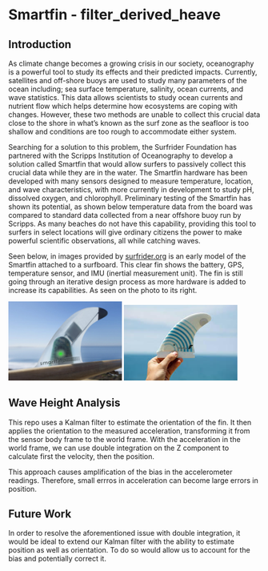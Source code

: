 
# Smartfin - filter_derived_heave

## Introduction

As climate change becomes a growing crisis in our society, oceanography is a powerful tool to study its effects and their predicted impacts. Currently, satellites and off-shore buoys are used to study many parameters of the ocean including; sea surface temperature, salinity, ocean currents, and wave statistics. This data allows scientists to study ocean currents and nutrient flow which helps determine how ecosystems are coping with changes. However, these two methods are unable to collect this crucial data close to the shore in what’s known as the surf zone as the seafloor is too shallow and conditions are too rough to accommodate either system.

Searching for a solution to this problem, the Surfrider Foundation has partnered with the Scripps Institution of Oceanography to develop a solution called Smartfin that would allow surfers to passively collect this crucial data while they are in the water. The Smartfin hardware has been developed with many sensors designed to measure temperature, location, and wave characteristics, with more currently in development to study pH, dissolved oxygen, and chlorophyll. Preliminary testing of the Smartfin has shown its potential, as shown below temperature data from the board was compared to standard data collected from a near offshore buoy run by Scripps. As many beaches do not have this capability, providing this tool to surfers in select locations will give ordinary citizens the power to make powerful scientific observations, all while catching waves.

Seen below, in images provided by [surfrider.org](https://www.surfrider.org) is an early model of the Smartfin attached to a surfboard. This clear fin shows the battery, GPS, temperature sensor, and IMU (inertial measurement unit). The fin is still going through an iterative design process as more hardware is added to increase its capabilities. As seen on the photo to its right.

<p float="left">
  <img src="/assets/SF_seeThrough_fullres-1074x747.jpg" width="45%">
  <img src="/assets/SF_handFin_fullres.jpg" width="45%">
</p>

## Wave Height Analysis

This repo uses a Kalman filter to estimate the orientation of the fin.  It then applies the orientation to the measured acceleration, transforming it from the sensor body frame to the world frame.  With the acceleration in the world frame, we can use double integration on the Z component to calculate first the velocity, then the position.

This approach causes amplification of the bias in the accelerometer readings.  Therefore, small errros in acceleration can become large errors in position.

## Future Work

In order to resolve the aforementioned issue with double integration, it would be ideal to extend our Kalman filter with the ability to estimate position as well as orientation.  To do so would allow us to account for the bias and potentially correct it.
